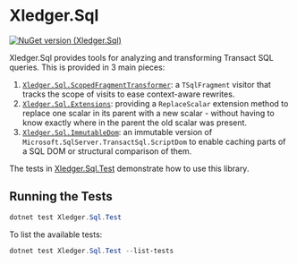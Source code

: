 # Xledger.Sql

[![NuGet version (Xledger.Sql)](https://img.shields.io/nuget/v/Xledger.sql.svg?style=flat-square)](https://www.nuget.org/packages/Xledger.Sql/)

Xledger.Sql provides tools for analyzing and transforming Transact SQL queries. This is provided in 3 main pieces:

1. [`Xledger.Sql.ScopedFragmentTransformer`](./Xledger.Sql/ScopedFragmentTransformer.cs): a `TSqlFragment` visitor that tracks the scope of visits to ease context-aware rewrites.
2. [`Xledger.Sql.Extensions`](./Xledger.Sql/Extensions.cs): providing a `ReplaceScalar` extension method to replace one scalar in its parent with a new scalar - without having to know exactly where in the parent the old scalar was present.
3. [`Xledger.Sql.ImmutableDom`](./Xledger.Sql/ImmutableDom/): an immutable version of `Microsoft.SqlServer.TransactSql.ScriptDom` to enable caching parts of a SQL DOM or structural comparison of them.

The tests in [Xledger.Sql.Test](./Xledger.Sql.Test) demonstrate how to use this library.

<!-- ## Testing Locally

To generate a new NuGet package to verify that the package is sane.

1. Increment the `<VersionSuffix>` in [Xledger.Sql/Xledger.Sql.csproj](./Xledger.Sql/Xledger.Sql.csproj); or `<VersionPrefix>` if releasing a new major, minor, or patch version.
2. Run.
For Release:
```powershell
cls; dotnet clean; dotnet pack -c Release;
nuget init Xledger.Sql\bin\Release c:\packages;
```
For Debug:
```powershell
cls; dotnet clean; dotnet pack;
nuget init Xledger.Sql\bin\Debug c:\packages;
```
3. Update the project that depends on Xledger.Sql.
```powershell
dotnet add package Xledger.Sql --source c:\packages --prerelease
``` -->

## Running the Tests

```powershell
dotnet test Xledger.Sql.Test
```

To list the available tests:
```powershell
dotnet test Xledger.Sql.Test --list-tests
```
